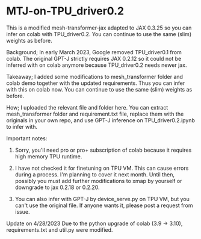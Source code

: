 # MTJ-on-TPU_driver0.2

This is a modified mesh-transformer-jax adapted to JAX 0.3.25 so you can infer on colab with TPU_driver0.2.
You can continue to use the same (slim) weights as before.

Background;
In early March 2023, Google removed TPU_driver0.1 from colab. The original GPT-J strictly requires JAX 0.2.12 so it could not be inferred with on colab anymore because TPU_driver0.2 needs newer jax.

Takeaway;
I added some modifications to mesh_transformer folder and colab demo together with the updated requirements. Thus you can infer with this on colab now. You can continue to use the same (slim) weights as before.

How;
I uploaded the relevant file and folder here. You can extract mesh_transformer folder and requirement.txt file, replace them with the originals in your own repo, and use GPT-J inference on TPU_driver0.2.ipynb to infer with.

Important notes: 

1) Sorry, you'll need pro or pro+ subscription of colab because it requires high memory TPU runtime.

2) I have not checked it for finetuning on TPU VM. This can cause errors during a process.
I'm planning to cover it next month. Until then, possibly you must add further modifications to xmap by yourself or downgrade to jax 0.2.18 or 0.2.20.

3) You can also infer with GPT-J by device_serve.py on TPU VM, but you can't use the original file. If anyone wants it, please post a request from issue.

Update on 4/28/2023
Due to the python upgrade of colab (3.9 -> 3.10), requirements.txt and util.py were modified.
